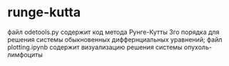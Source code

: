 # runge-kutta
файл odetools.py содержит код метода Рунге-Кутты 3го порядка для решения системы обыкновенных диффернциальных уравнений;
файл plotting.ipynb содержит визуализацию решения системы опухоль-лимфоциты
